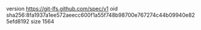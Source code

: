 version https://git-lfs.github.com/spec/v1
oid sha256:8fa1937a1ee572aeecc600f1a55f748b98700e767274c44b09940e825efd8192
size 1564

